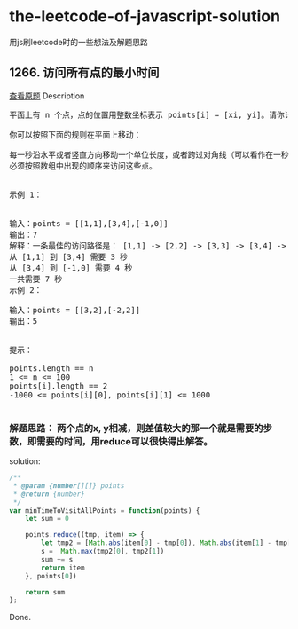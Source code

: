 
# the-leetcode-of-javascript-solution
用js刷leetcode时的一些想法及解题思路

## 1266. 访问所有点的最小时间
[查看原题](https://leetcode-cn.com/problems/minimum-time-visiting-all-points/)
Description
<pre>
平面上有 n 个点，点的位置用整数坐标表示 points[i] = [xi, yi]。请你计算访问所有这些点需要的最小时间（以秒为单位）。

你可以按照下面的规则在平面上移动：

每一秒沿水平或者竖直方向移动一个单位长度，或者跨过对角线（可以看作在一秒内向水平和竖直方向各移动一个单位长度）。
必须按照数组中出现的顺序来访问这些点。
 

示例 1：


输入：points = [[1,1],[3,4],[-1,0]]
输出：7
解释：一条最佳的访问路径是： [1,1] -> [2,2] -> [3,3] -> [3,4] -> [2,3] -> [1,2] -> [0,1] -> [-1,0]   
从 [1,1] 到 [3,4] 需要 3 秒 
从 [3,4] 到 [-1,0] 需要 4 秒
一共需要 7 秒
示例 2：

输入：points = [[3,2],[-2,2]]
输出：5
 

提示：

points.length == n
1 <= n <= 100
points[i].length == 2
-1000 <= points[i][0], points[i][1] <= 1000

</pre>

### 解题思路： 两个点的x, y相减，则差值较大的那一个就是需要的步数，即需要的时间，用reduce可以很快得出解答。

solution: 
```js
/**
 * @param {number[][]} points
 * @return {number}
 */
var minTimeToVisitAllPoints = function(points) {
    let sum = 0

    points.reduce((tmp, item) => {
        let tmp2 = [Math.abs(item[0] - tmp[0]), Math.abs(item[1] - tmp[1])]
        s =  Math.max(tmp2[0], tmp2[1])
        sum += s
        return item
    }, points[0])

    return sum
};
```
Done.
